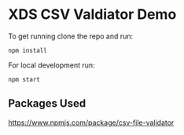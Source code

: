 # XDS CSV Valdiator Demo

To get running clone the repo and run:

`npm install`

For local development run:

`npm start`


## Packages Used

https://www.npmjs.com/package/csv-file-validator

